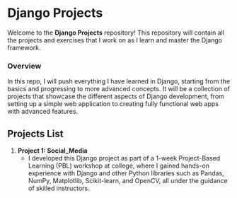 # Django Projects

Welcome to the **Django Projects** repository! This repository will contain all the projects and exercises that I work on as I learn and master the Django framework.

### Overview
In this repo, I will push everything I have learned in Django, starting from the basics and progressing to more advanced concepts. It will be a collection of projects that showcase the different aspects of Django development, from setting up a simple web application to creating fully functional web apps with advanced features.

## Projects List
1. **Project 1: Social_Media**
   - I developed this Django project as part of a 1-week Project-Based Learning (PBL) workshop at college, where I gained hands-on experience with Django and other Python libraries such as Pandas, NumPy, Matplotlib, Scikit-learn, and OpenCV, all under the guidance of skilled instructors.

